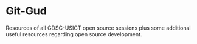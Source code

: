 # Git-Gud
Resources of all GDSC-USICT open source sessions plus some additional useful resources regarding open source development.
